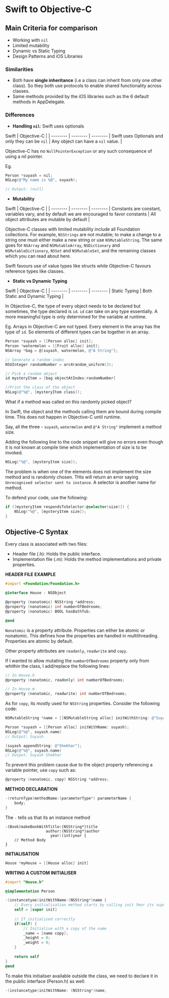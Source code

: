 # Swift to Objective-C

## Main Criteria for comparison
- Working with `nil`
- Limited mutability
- Dynamic vs Static Typing
- Design Patterns and iOS Libraries

### Similarities
- Both have **single inheritance** (i.e a class can inherit from only one other class). So they both use protocols to enable shared functionality across classes.
- Same methods provided by the iOS libraries such as the 6 default methods in AppDelegate.

### Differences
- **Handling `nil`**: Swift uses optionals



 Swift | Objective-C |
| -------- | -------- | -------- |
 Swift uses Optionals and only they can be `nil`    | Any object can have a `nil` value.     |

Objective-C has no `NullPointerException` or any such consequence of using a nil pointer. 

Eg. 
```objectivec
Person *suyash = nil;
NSLog(@"My name is %@", suyash);

// Output: (null)
```

- **Mutability**

 Swift | Objective-C |
| -------- | -------- | -------- |
 Constants are constant, variables vary, and by default we are encouraged to favor constants    | All object attributes are mutable by default     |

Objective-C classes with limited mutability include all Foundation collections. For example, `NSStrings` are not mutable; to make a change to a string one must either make a new string or use `NSMutableString`. The same goes for `NSArray` and `NSMutableArray`, `NSDictionary` and `NSMutableDictionary`, `NSSet` and `NSMutableSet`, and the remaining classes which you can read about here.

Swift favours use of value types like structs while Objective-C favours reference types like classes.

- **Static vs Dynamic Typing**



 Swift | Objective-C |
| -------- | -------- | -------- |
 Static Typing  | Both Static and Dynamic Typing     |

In Objective-C, the type of every object needs to be declared but sometimes, the type declared is `id`. `id` can take on any type essentially. A more meaningful type is only determined for the variable at runtime.


Eg. 
Arrays in Objective-C are not typed. Every element in the array has the type of `id`. So elements of different types can be together in an array.

```objectivec
Person *suyash = [[Person alloc] init];
Person *watermelon = [[Fruit alloc] init];
NSArray *bag = @[suyash, watermelon, @"A String"];

// Generate a random index
NSUInteger randomNumber = arc4random_uniform(3);

// Pick a random object
id mysteryItem = [bag objectAtIndex:randomNumber]

//Print the class of the object
NSLog(@"%@", [mysteryItem class]);
```

What if a method was called on this randomly picked object?

In Swift, the object and the methods calling them are bound during compile time. This does not happen in Objective-C until runtime.

Say, all the three - `suyash`, `watermelon` and `@"A String"` implement a method size.

Adding the following line to the code snippet will give no errors even though it is not known at compile time which implementation of size is to be invoked.

```objectivec
NSLog("%@", [mysteryItem size]);
```
The problem is when one of the elements does not implement the size method and is randomly chosen. THis will return an error saying `Unrecognised selector sent to instance`. A selector is another name for method. 

To defend your code, use the following:

```objectivec
if ([mysteryItem respondsToSelector:@selector(size)]) {
    NSLog("%@", [mysteryItem size]);
}
```

## Objective-C Syntax

Every class is associated with two files:

- Header file (.h): Holds the public interface.
- Implementation file (.m): Holds the method implementations and private properties.

**HEADER FILE EXAMPLE**
```objectivec
#import <Foundation/Foundation.h>

@interface House : NSObject

@property (nonatomic) NSString *address;
@property (nonatomic) int numberOfBedrooms;
@property (nonatomic) BOOL hasBathTub;

@end
```

`Nonatomic` is a property attribute. Properties can either be atomic or nonatomic. This defines how the properties are handled in multithreading. Properties are atomic by default. 

Other property attributes are `readonly`, `readwrite` and `copy`.

If I wanted to allow mutating the `numberOfBedrooms` property only from whithin the class, I add/replace the following lines:

```objectivec
// In House.h
@property (nonatomic, readonly) int numberOfBedrooms;

// In House.m
@property (nonatomic, readwrite) int numberOfBedrooms;
```

As for `copy`, its mostly used for `NSString` properties. Consider the following code:

```objectivec
NSMutableString *name = [[NSMutableString alloc] initWithString: @"Suyash"];

Person *suyash = [[Person alloc] initWithName: suyash];
NSLog(@"%@", suyash.name)
// Output: Suyash

[suyash appendString: @"Shekhar"];
NSLog(@"%@", suyash.name)
// Output: Suyash Shekhar
```

To prevent this problem cause due to the object property referencing a variable pointer, use `copy` such as:

```objectivec
@property (nonatomic, copy) NSString *address;
```

**METHOD DECLARATION**
```objectivec
-(returnType)methodName:(parameterType*) parameterName {
    body;
}
```

The `-` tells us that its an instance method

```objectivec=
-(Book)makeBookWithTitle:(NSString*)title
                  author:(NSString*)author
                    year:(int)year {
    // Method Body
}
```


**INITIALISATION**

```objectivec
House *myHouse = [[House alloc] init]
```

**WRITING A CUSTOM INITIALISER**

```objectivec
#import "House.h"

@implementation Person

-(instancetyoe)initWithName:(NSString*)name {
    // Every initialisation method starts by calling init fmor its super class
    self = [super init]
    
    // If initialised correctly
    if(self) {
        // Initialise with a copy of the name
        _name = [name copy];
        _height = 0;
        _weight = 0;
    }
    
    return self
}
@end
```

To make this initialiser available outside the class, we need to declare it in the public interface (Person.h) as well:

```objectivec
-(instancetype)initWithName: (NSString*)name;
```
